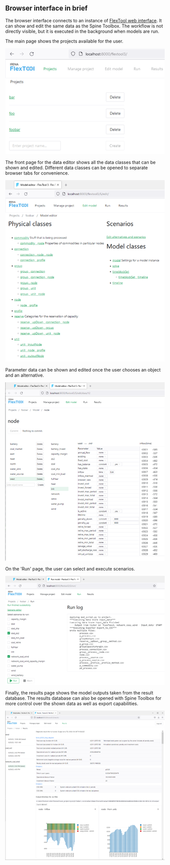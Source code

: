 ## Browser interface in brief

The browser interface connects to an instance of [FlexTool web interface](https://github.com/irena-flextool/flextool-web-interface). 
It can show and edit the same data as the Spine Toolbox. The workflow is not directly visible, 
but it is executed in the background when models are run.

The main page shows the projects available for the user.

![Webinterface project page](./webinterface_projects.png)

The front page for the data editor shows all the data classes that can be shown and edited. 
Different data classes can be opened to separate browser tabs for convenience.

![Webinterface data editor front page](./webinterface_editor_front.png)

Parameter data can be shown and edited once the user chooses an object and an alternative.

![Webinterface data page](./webinterface_data.png)

On the 'Run' page, the user can select and execute scenarios.

![Webinterface run page](./webinterface_run.png)

Finally, the results page shows the model outputs taken from the result database. 
The results database can also be opened with Spine Toolbox for more control 
over the shown data as well as export capabilities.

![Webinterface results page](./webinterface_results.png)
